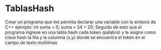 # TablasHash
Crear un programa que me permita declarar una variable con la sintaxis de C++ ejemplo:              int suma = 0;              suma = 54 + 20; Seguido de esto que el programa ingrese en una tabla hash cada token (palabra) y le  asigne como clave hash la fila y la columna (x,y) donde se encuentra el token en el  campo de texto multilínea
